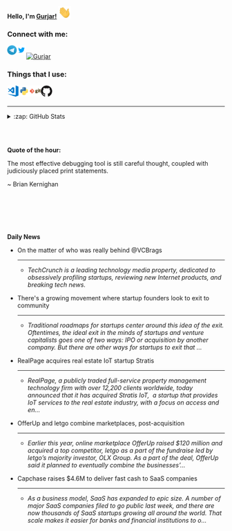 #### Hello, I'm [Gurjar!](https://GurjarKing.github.io) <img src="https://raw.githubusercontent.com/ABSphreak/ABSphreak/master/gifs/Hi.gif" width="30px"></h2>


### Connect with me:

[<img align="left" alt="Gurjar | Telegram" width="22px" src="https://raw.githubusercontent.com/github/explore/80688e429a7d4ef2fca1e82350fe8e3517d3494d/topics/telegram/telegram.png" />][Telegram]
[<img align="left" alt="Gurjar | Twitter" width="22px" src="https://raw.githubusercontent.com/github/explore/80688e429a7d4ef2fca1e82350fe8e3517d3494d/topics/twitter/twitter.png" />][Twitter]

<br > <a href="https://github.com/GurjarKing"><img src="https://komarev.com/ghpvc/?username=GurjarKing" alt="Gurjar" /></a> <br />

<!-- <br >

![](https://visitor-badge.glitch.me/badge?page_id=GurjarKing)

<br /> -->

### Things that I use:

[<img align="left" alt="Visual Studio Code" width="26px" src="https://raw.githubusercontent.com/github/explore/80688e429a7d4ef2fca1e82350fe8e3517d3494d/topics/visual-studio-code/visual-studio-code.png" />][VSCode]
[<img align="left" alt="Python" width="26px" src="https://raw.githubusercontent.com/github/explore/80688e429a7d4ef2fca1e82350fe8e3517d3494d/topics/python/python.png" />][Python]
[<img align="left" alt="Git" width="26px" src="https://raw.githubusercontent.com/github/explore/80688e429a7d4ef2fca1e82350fe8e3517d3494d/topics/git/git.png" />][Git]
[<img align="left" alt="GitHub" width="26px" src="https://raw.githubusercontent.com/github/explore/78df643247d429f6cc873026c0622819ad797942/topics/github/github.png" />][Github]

<br />
<br />

---
<details>
  <summary>:zap: GitHub Stats</summary>

<img align="left" alt="Gurjar's Github Stats" src="https://github-readme-stats.vercel.app/api?username=GurjarKing&show_icons=true&hide_border=true&count_private=true&include_all_commit=true&theme=algolia" />

</details>

<!-- ### 🔔 My latest tweet
<a href="https://twitter.com/Gurjar_King43" target="_blank">
	<img src="https://github.com/GurjarKing/GurjarKing/raw/master/tweet.png" width="70%" align="center" alt="Click to view on Twitter" title="My latest tweet, as an image"/>
</a> -->
<br>

<pre>

</pre>

**Quote of the hour:**

The most effective debugging tool is still careful thought, coupled with judiciously placed print statements.

~ Brian Kernighan
<pre>

</pre>
<br>
<pre>


</pre>
<strong>Daily News</strong>
  
  - On the matter of who was really behind @VCBrags
     <hr/>
     
      - *TechCrunch is a leading technology media property, dedicated to obsessively profiling startups, reviewing new Internet products, and breaking tech news.*
     
  - There's a growing movement where startup founders look to exit to community
      <hr/>
      
      - *Traditional roadmaps for startups center around this idea of the exit. Oftentimes, the ideal exit in the minds of startups and venture capitalists goes one of two ways: IPO or acquisition by another company. But there are other ways for startups to exit that …*
      
  - RealPage acquires real estate IoT startup Stratis
      <hr/>
      
      - *RealPage, a publicly traded full-service property management technology firm with over 12,200 clients worldwide, today announced that it has acquired Stratis IoT,  a startup that provides IoT services to the real estate industry, with a focus on access and en…*
      
  - OfferUp and letgo combine marketplaces, post-acquisition
      <hr/>
      
      - *Earlier this year, online marketplace OfferUp raised $120 million and acquired a top competitor, letgo as a part of the fundraise led by letgo’s majority investor, OLX Group. As a part of the deal, OfferUp said it planned to eventually combine the businesses’…*
       
  - Capchase raises $4.6M to deliver fast cash to SaaS companies
      <hr/>
       
       - *As a business model, SaaS has expanded to epic size. A number of major SaaS companies filed to go public last week, and there are now thousands of SaaS startups growing all around the world. That scale makes it easier for banks and financial institutions to o…*
      

<br />

[VSCode]: https://code.visualstudio.com/
[Python]: https://www.python.org/
[Git]: https://git-scm.com/
[Github]: https://github.com/
[Telegram]: https://t.me/Gurjar_King/
[Twitter]: https://twitter.com/Gurjar_King43/
